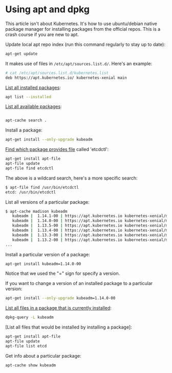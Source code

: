 # Using apt and dpkg

This article isn't about Kubernetes. It's how to use ubuntu/debian native package manager for installing packages from the official repos. This is a crash course if you are new to apt.

Update local apt repo index (run this command regularly to stay up to date):

```bash
apt-get update
```

It makes use of files in `/etc/apt/sources.list.d/`. Here's an example:

```bash
# cat /etc/apt/sources.list.d/kubernetes.list
deb https://apt.kubernetes.io/ kubernetes-xenial main
```

[List all installed packages](https://askubuntu.com/a/17829/848501):

```bash
apt list --installed
```

[List all available packages](https://askubuntu.com/a/160899/848501):

```bash

apt-cache search .

```

Install a package:

```bash
apt-get install --only-upgrade kubeadm
```

[Find which package provides file](https://askubuntu.com/a/1912/848501) called 'etcdctl':

```bash
apt-get install apt-file
apt-file update
apt-file find etcdctl
```

The above is a wildcard search, here's a more specific search:

```bash
$ apt-file find /usr/bin/etcdctl
etcd: /usr/bin/etcdctl
```

List all versions of a particular package:

```bash
$ apt-cache madison kubeadm
   kubeadm |  1.14.1-00 | https://apt.kubernetes.io kubernetes-xenial/main amd64 Packages
   kubeadm |  1.14.0-00 | https://apt.kubernetes.io kubernetes-xenial/main amd64 Packages
   kubeadm |  1.13.5-00 | https://apt.kubernetes.io kubernetes-xenial/main amd64 Packages
   kubeadm |  1.13.4-00 | https://apt.kubernetes.io kubernetes-xenial/main amd64 Packages
   kubeadm |  1.13.3-00 | https://apt.kubernetes.io kubernetes-xenial/main amd64 Packages
   kubeadm |  1.13.2-00 | https://apt.kubernetes.io kubernetes-xenial/main amd64 Packages
...

```

Install a particular version of a package:

```bash
apt-get install kubeadm=1.14.0-00
```

Notice that we used the "=" sign for specify a version.

If you want to change a version of an installed package to a particular version:

```bash
apt-get install --only-upgrade kubeadm=1.14.0-00
```

[List all files in a package that is currently installed](https://askubuntu.com/a/32509/848501):

```bash
dpkg-query -L kubeadm

```

[List all files that would be installed by installing a package]:

```bash
apt-get install apt-file
apt-file update
apt-file list etcd
```

Get info about a particular package:

```bash
apt-cache show kubeadm
```